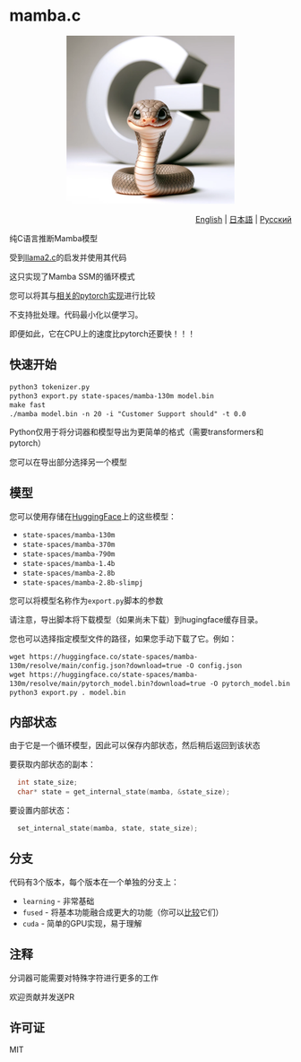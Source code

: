 # mamba.c

<p align="center">
  <img src="assets/mamba-c.png" width="300" height="300" alt="Mamba C">
</p>

<p align="right"><a href="https://github.com/kroggen/mamba.c/blob/learning/README.md">English</a> | <a href="https://github.com/kroggen/mamba.c/blob/learning/README-ja.md">日本語</a> | <a href="https://github.com/kroggen/mamba.c/blob/learning/README-ru.md">Русский</a></p>

纯C语言推断Mamba模型

受到[llama2.c](https://github.com/karpathy/llama2.c)的启发并使用其代码

这只实现了Mamba SSM的循环模式

您可以将其与[相关的pytorch实现](https://github.com/kroggen/mamba-cpu/tree/recurrent-only)进行比较

不支持批处理。代码最小化以便学习。

即便如此，它在CPU上的速度比pytorch还要快！！！

## 快速开始

```
python3 tokenizer.py
python3 export.py state-spaces/mamba-130m model.bin
make fast
./mamba model.bin -n 20 -i "Customer Support should" -t 0.0
```
Python仅用于将分词器和模型导出为更简单的格式（需要transformers和pytorch）

您可以在导出部分选择另一个模型

## 模型

您可以使用存储在[HuggingFace](https://huggingface.co/state-spaces)上的这些模型：

* `state-spaces/mamba-130m`
* `state-spaces/mamba-370m`
* `state-spaces/mamba-790m`
* `state-spaces/mamba-1.4b`
* `state-spaces/mamba-2.8b`
* `state-spaces/mamba-2.8b-slimpj`

您可以将模型名称作为`export.py`脚本的参数

请注意，导出脚本将下载模型（如果尚未下载）到hugingface缓存目录。

您也可以选择指定模型文件的路径，如果您手动下载了它。例如：

```
wget https://huggingface.co/state-spaces/mamba-130m/resolve/main/config.json?download=true -O config.json
wget https://huggingface.co/state-spaces/mamba-130m/resolve/main/pytorch_model.bin?download=true -O pytorch_model.bin
python3 export.py . model.bin
```

## 内部状态

由于它是一个循环模型，因此可以保存内部状态，然后稍后返回到该状态

要获取内部状态的副本：

```c
  int state_size;
  char* state = get_internal_state(mamba, &state_size);
```

要设置内部状态：

```c
  set_internal_state(mamba, state, state_size);
```


## 分支

代码有3个版本，每个版本在一个单独的分支上：

* `learning` - 非常基础
* `fused` - 将基本功能融合成更大的功能（你可以[比较](https://github.com/kroggen/mamba.c/compare/learning..fused)它们）
* `cuda` - 简单的GPU实现，易于理解


## 注释

分词器可能需要对特殊字符进行更多的工作

欢迎贡献并发送PR



## 许可证

MIT